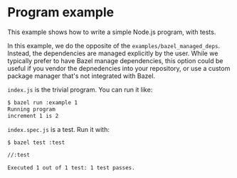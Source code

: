 # Program example

This example shows how to write a simple Node.js program, with tests.

In this example, we do the opposite of the `examples/bazel_managed_deps`. Instead, the dependencies
are managed explicitly by the user. While we typically prefer to have Bazel manage dependencies, this
option could be useful if you vendor the depnedencies into your repository, or use a custom package
manager that's not integrated with Bazel.

`index.js` is the trivial program. You can run it like:

```sh
$ bazel run :example 1
Running program
increment 1 is 2
```

`index.spec.js` is a test. Run it with:

```sh
$ bazel test :test

//:test                                                                  PASSED in 0.2s

Executed 1 out of 1 test: 1 test passes.
```
